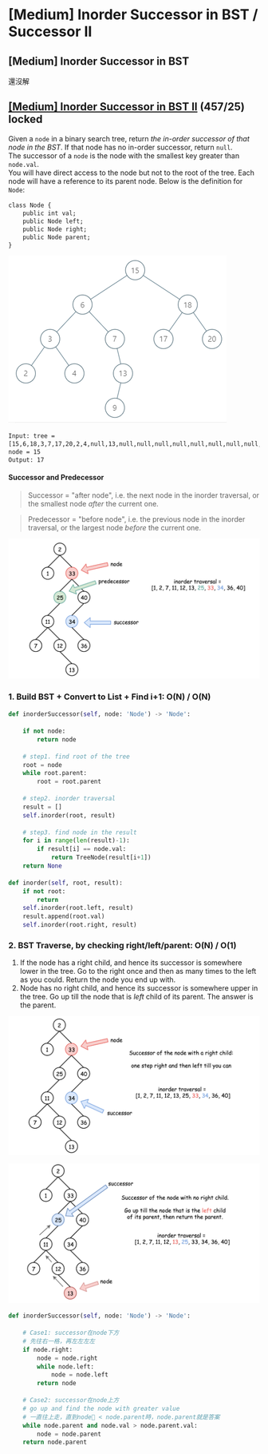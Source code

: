 # \[Medium\] Inorder Successor in BST / Successor II

## \[Medium\] Inorder Successor in BST

還沒解

## [\[Medium\] Inorder Successor in BST II](https://leetcode.com/problems/inorder-successor-in-bst-ii/)       \(457/25\) locked

Given a `node` in a binary search tree, return _the in-order successor of that node in the BST_. If that node has no in-order successor, return `null`.  
The successor of a `node` is the node with the smallest key greater than `node.val`.  
You will have direct access to the node but not to the root of the tree. Each node will have a reference to its parent node. Below is the definition for `Node`:

```text
class Node {
    public int val;
    public Node left;
    public Node right;
    public Node parent;
}

```

![](../../.gitbook/assets/image%20%2870%29.png)

```text
Input: tree = [15,6,18,3,7,17,20,2,4,null,13,null,null,null,null,null,null,null,null,9], node = 15
Output: 17
```

#### Successor and Predecessor

> Successor = "after node", i.e. the next node in the inorder traversal, or the smallest node _after_ the current one.

> Predecessor = "before node", i.e. the previous node in the inorder traversal, or the largest node _before_ the current one.

![](../../.gitbook/assets/image%20%2858%29.png)

### 1. Build BST + Convert to List + Find i+1:  O\(N\) / O\(N\)

```python
def inorderSuccessor(self, node: 'Node') -> 'Node':
    
    if not node:
        return node
    
    # step1. find root of the tree
    root = node
    while root.parent:
        root = root.parent
        
    # step2. inorder traversal
    result = []
    self.inorder(root, result)
    
    # step3. find node in the result
    for i in range(len(result)-1):
        if result[i] == node.val:
            return TreeNode(result[i+1])
    return None

def inorder(self, root, result):
    if not root:
        return
    self.inorder(root.left, result)
    result.append(root.val)
    self.inorder(root.right, result)
```

### 2. BST Traverse, by checking right/left/parent:    O\(N\) / O\(1\)

1. If the node has a right child, and hence its successor is somewhere lower in the tree. Go to the right once and then as many times to the left as you could. Return the node you end up with.
2. Node has no right child, and hence its successor is somewhere upper in the tree. Go up till the node that is _left_ child of its parent. The answer is the parent.

![Case1: Successor&#x5728;node&#x4E0B;&#x65B9;](../../.gitbook/assets/image%20%2874%29.png)

![Case2: successor&#x5728;node&#x4E0A;&#x65B9;](../../.gitbook/assets/image%20%2861%29.png)

```python
def inorderSuccessor(self, node: 'Node') -> 'Node':
    
    # Case1: successor在node下方
    # 先往右一格，再左左左左
    if node.right:
        node = node.right
        while node.left:
            node = node.left
        return node
    
    # Case2: successor在node上方
    # go up and find the node with greater value
    # 一直往上走，直到node < node.parent時，node.parent就是答案
    while node.parent and node.val > node.parent.val:
        node = node.parent
    return node.parent
```

